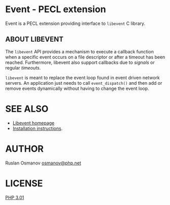 Event - PECL extension
======================

Event is a PECL extension providing interface to `libevent` C library.

ABOUT LIBEVENT
--------------

The `libevent` API provides a mechanism to execute a callback function when a
specific event occurs on a file descriptor or after a timeout has been reached.
Furthermore, libevent also support callbacks due to *signals* or regular
*timeouts*.

`libevent` is meant to replace the event loop found in event driven network
servers. An application just needs to call `event_dispatch()` and then add or
remove events dynamically without having to change the event loop.


SEE ALSO
========

* [Libevent homepage](http://libevent.org/)
* [Installation instructions](INSTALL.md).


AUTHOR
======

Ruslan Osmanov <osmanov@php.net>


LICENSE
=======

[PHP 3.01](LICENSE)

